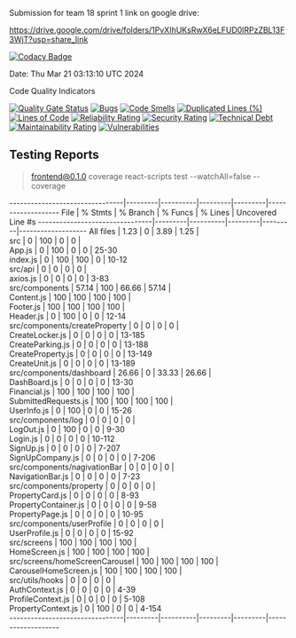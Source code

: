 Submission for team 18 sprint 1 link on google drive:

https://drive.google.com/drive/folders/1PvXIhUKsRwX6eLFUD0lRPzZBL13F3WjT?usp=share_link

[![Codacy Badge](https://app.codacy.com/project/badge/Grade/bb3c9af8236b4e89bc59c9172e2e41a3)](https://app.codacy.com/gh/JRB958/THE-390/dashboard?utm_source=gh&utm_medium=referral&utm_content=&utm_campaign=Badge_grade)

Date: Thu Mar 21 03:13:10 UTC 2024

Code Quality Indicators

[![Quality Gate Status](https://sonarcloud.io/api/project_badges/measure?project=NicholasWahome_THE-390&metric=alert_status)](https://sonarcloud.io/summary/new_code?id=NicholasWahome_THE-390)
[![Bugs](https://sonarcloud.io/api/project_badges/measure?project=NicholasWahome_THE-390&metric=bugs)](https://sonarcloud.io/summary/new_code?id=NicholasWahome_THE-390)
[![Code Smells](https://sonarcloud.io/api/project_badges/measure?project=NicholasWahome_THE-390&metric=code_smells)](https://sonarcloud.io/summary/new_code?id=NicholasWahome_THE-390)
[![Duplicated Lines (%)](https://sonarcloud.io/api/project_badges/measure?project=NicholasWahome_THE-390&metric=duplicated_lines_density)](https://sonarcloud.io/summary/new_code?id=NicholasWahome_THE-390)
[![Lines of Code](https://sonarcloud.io/api/project_badges/measure?project=NicholasWahome_THE-390&metric=ncloc)](https://sonarcloud.io/summary/new_code?id=NicholasWahome_THE-390)
[![Reliability Rating](https://sonarcloud.io/api/project_badges/measure?project=NicholasWahome_THE-390&metric=reliability_rating)](https://sonarcloud.io/summary/new_code?id=NicholasWahome_THE-390)
[![Security Rating](https://sonarcloud.io/api/project_badges/measure?project=NicholasWahome_THE-390&metric=security_rating)](https://sonarcloud.io/summary/new_code?id=NicholasWahome_THE-390)
[![Technical Debt](https://sonarcloud.io/api/project_badges/measure?project=NicholasWahome_THE-390&metric=sqale_index)](https://sonarcloud.io/summary/new_code?id=NicholasWahome_THE-390)
[![Maintainability Rating](https://sonarcloud.io/api/project_badges/measure?project=NicholasWahome_THE-390&metric=sqale_rating)](https://sonarcloud.io/summary/new_code?id=NicholasWahome_THE-390)
[![Vulnerabilities](https://sonarcloud.io/api/project_badges/measure?project=NicholasWahome_THE-390&metric=vulnerabilities)](https://sonarcloud.io/summary/new_code?id=NicholasWahome_THE-390)

## Testing Reports


> frontend@0.1.0 coverage
> react-scripts test --watchAll=false --coverage

--------------------------------|---------|----------|---------|---------|-------------------
File                            | % Stmts | % Branch | % Funcs | % Lines | Uncovered Line #s 
--------------------------------|---------|----------|---------|---------|-------------------
All files                       |    1.23 |        0 |    3.89 |    1.25 |                   
 src                            |       0 |      100 |       0 |       0 |                   
  App.js                        |       0 |      100 |       0 |       0 | 25-30             
  index.js                      |       0 |      100 |     100 |       0 | 10-12             
 src/api                        |       0 |        0 |       0 |       0 |                   
  axios.js                      |       0 |        0 |       0 |       0 | 3-83              
 src/components                 |   57.14 |      100 |   66.66 |   57.14 |                   
  Content.js                    |     100 |      100 |     100 |     100 |                   
  Footer.js                     |     100 |      100 |     100 |     100 |                   
  Header.js                     |       0 |      100 |       0 |       0 | 12-14             
 src/components/createProperty  |       0 |        0 |       0 |       0 |                   
  CreateLocker.js               |       0 |        0 |       0 |       0 | 13-185            
  CreateParking.js              |       0 |        0 |       0 |       0 | 13-188            
  CreateProperty.js             |       0 |        0 |       0 |       0 | 13-149            
  CreateUnit.js                 |       0 |        0 |       0 |       0 | 13-189            
 src/components/dashboard       |   26.66 |        0 |   33.33 |   26.66 |                   
  DashBoard.js                  |       0 |        0 |       0 |       0 | 13-30             
  Financial.js                  |     100 |      100 |     100 |     100 |                   
  SubmittedRequests.js          |     100 |      100 |     100 |     100 |                   
  UserInfo.js                   |       0 |      100 |       0 |       0 | 15-26             
 src/components/log             |       0 |        0 |       0 |       0 |                   
  LogOut.js                     |       0 |      100 |       0 |       0 | 9-30              
  Login.js                      |       0 |        0 |       0 |       0 | 10-112            
  SignUp.js                     |       0 |        0 |       0 |       0 | 7-207             
  SignUpCompany.js              |       0 |        0 |       0 |       0 | 7-206             
 src/components/nagivationBar   |       0 |        0 |       0 |       0 |                   
  NavigationBar.js              |       0 |        0 |       0 |       0 | 7-23              
 src/components/property        |       0 |        0 |       0 |       0 |                   
  PropertyCard.js               |       0 |        0 |       0 |       0 | 8-93              
  PropertyContainer.js          |       0 |        0 |       0 |       0 | 9-58              
  PropertyPage.js               |       0 |        0 |       0 |       0 | 10-95             
 src/components/userProfile     |       0 |        0 |       0 |       0 |                   
  UserProfile.js                |       0 |        0 |       0 |       0 | 15-92             
 src/screens                    |     100 |      100 |     100 |     100 |                   
  HomeScreen.js                 |     100 |      100 |     100 |     100 |                   
 src/screens/homeScreenCarousel |     100 |      100 |     100 |     100 |                   
  CarouselHomeScreen.js         |     100 |      100 |     100 |     100 |                   
 src/utils/hooks                |       0 |        0 |       0 |       0 |                   
  AuthContext.js                |       0 |        0 |       0 |       0 | 4-39              
  ProfileContext.js             |       0 |        0 |       0 |       0 | 5-108             
  PropertyContext.js            |       0 |      100 |       0 |       0 | 4-154             
--------------------------------|---------|----------|---------|---------|-------------------
